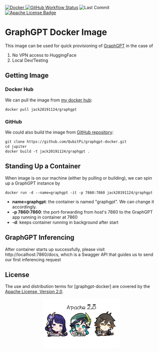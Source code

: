 [ ![Docker](https://img.shields.io/badge/Docker%20Image-309DEE?style=for-the-badge&logo=docker&logoColor=white) ](https://hub.docker.com/r/jack20191124/graphgpt)
[![GitHub Workflow Status](https://img.shields.io/github/actions/workflow/status/QubitPi/graphgpt-docker/ci-cd.yml?branch=master&logo=github&style=for-the-badge)](https://github.com/QubitPi/graphgpt-docker/actions/workflows/ci-cd.yml)
![Last Commit](https://img.shields.io/github/last-commit/QubitPi/graphgpt-docker/master?logo=github&style=for-the-badge)
[![Apache License Badge]][Apache License, Version 2.0]

GraphGPT Docker Image
=====================

This image can be used for quick provisioning of [GraphGPT](https://huggingface.co/spaces/QubitPi/graphgpt) in the case
of

1. No VPN access to HuggingFace
2. Local Dev/Testing

Getting Image
-------------

### Docker Hub

We can pull the image from [my docker hub](https://hub.docker.com/r/jack20191124/graphgpt/):

```console
docker pull jack20191124/graphgpt
```

### GitHub

We could also build the image from [GitHub repository](https://github.com/QubitPi/graphgpt-docker):

```console
git clone https://github.com/QubitPi/graphgpt-docker.git
cd jupiter
docker build -t jack20191124/graphgpt .
```

Standing Up a Container
-----------------------

When image is on our machine (either by pulling or building), we can spin up a GraphGPT instance by

```console
docker run -d --name=graphgpt -it -p 7860:7860 jack20191124/graphgpt
```

* **name=graphgpt**: the container is named "graphgpt". We can change it accordingly.
* **-p 7860:7860**: the port-forwarding from host's 7860 to the GraphGPT app running in container at 7860
* **-d**: keeps container running in background after start

GraphGPT Inferencing
--------------------

After container starts up successfully, please visit http://localhost:7860/docs, which is a Swagger API that guides us
to send our first inferencing request

License
-------

The use and distribution terms for [graphgpt-docker] are covered by the [Apache License, Version 2.0].

<div align="center">
    <a href="https://opensource.org/licenses">
        <img align="center" width="50%" alt="License Illustration" src="https://github.com/QubitPi/QubitPi/blob/master/img/apache-2.png?raw=true">
    </a>
</div>

[Apache License Badge]: https://img.shields.io/badge/Apache%202.0-F25910.svg?style=for-the-badge&logo=Apache&logoColor=white
[Apache License, Version 2.0]: http://www.apache.org/licenses/LICENSE-2.0.html
